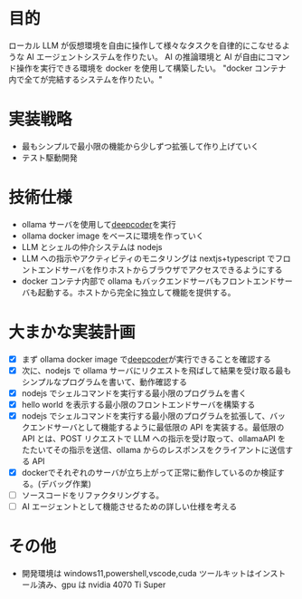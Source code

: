 # 目的

ローカル LLM が仮想環境を自由に操作して様々なタスクを自律的にこなせるような AI エージェントシステムを作りたい。
AI の推論環境と AI が自由にコマンド操作を実行できる環境を docker を使用して構築したい。
"docker コンテナ内で全てが完結するシステムを作りたい。"


# 実装戦略
- 最もシンプルで最小限の機能から少しずつ拡張して作り上げていく
- テスト駆動開発

# 技術仕様
- ollama サーバを使用して[deepcoder](https://ollama.com/library/deepcoder:14b)を実行
- ollama docker image をベースに環境を作っていく
- LLM とシェルの仲介システムは nodejs
- LLM への指示やアクティビティのモニタリングは nextjs+typescript でフロントエンドサーバを作りホストからブラウザでアクセスできるようにする
- docker コンテナ内部で ollama もバックエンドサーバもフロントエンドサーバも起動する。ホストから完全に独立して機能を提供する。

# 大まかな実装計画
- [x] まず ollama docker image で[deepcoder](https://ollama.com/library/deepcoder:14b)が実行できることを確認する
- [x] 次に、nodejs で ollama サーバにリクエストを飛ばして結果を受け取る最もシンプルなプログラムを書いて、動作確認する
- [x] nodejs でシェルコマンドを実行する最小限のプログラムを書く
- [x] hello world を表示する最小限のフロントエンドサーバを構築する
- [x] nodejs でシェルコマンドを実行する最小限のプログラムを拡張して、バックエンドサーバとして機能するように最低限の API を実装する。最低限の API とは、POST リクエストで LLM への指示を受け取って、ollamaAPI をたたいてその指示を送信、ollama からのレスポンスをクライアントに送信する API
- [x] dockerでそれぞれのサーバが立ち上がって正常に動作しているのか検証する。(デバッグ作業)
- [ ] ソースコードをリファクタリングする。
- [ ] AI エージェントとして機能させるための詳しい仕様を考える

# その他

- 開発環境は windows11,powershell,vscode,cuda ツールキットはインストール済み、gpu は nvidia 4070 Ti Super
